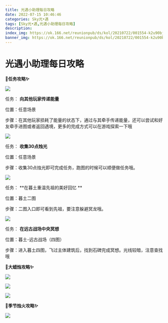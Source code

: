 ```yaml
---
title: 光遇小助理每日攻略
date: 2022-07-15 10:46:46
categories: Sky光•遇
tags: [Sky光•遇,光遇小助理每日攻略]
description: 
index_img: https://ok.166.net/reunionpub/ds/kol/20210722/001554-k2u90bj7ay.png?imageView&thumbnail=600x0&type=jpg
banner_img: https://ok.166.net/reunionpub/ds/kol/20210722/001554-k2u90bj7ay.png?imageView&thumbnail=600x0&type=jpg
---
```

# 光遇小助理每日攻略
**🎉任务攻略✨**

![](https://ok.166.net/reunionpub/ds/kol/20220715/004614-2765vq43ms.png)

任务： **向其他玩家传递能量**

位置：任意场景

步骤：在其他玩家损耗了能量的状态下，通过与其牵手传递能量，还可以尝试和好友牵手进图或者返回遇境，更多的完成方式可以在游戏探索一下哦

![](https://ok.166.net/reunionpub/ds/kol/20220715/004707-dl3omyigps.png)

任务： **收集30点烛光**

位置：任意场景

步骤：收集30点烛光即可完成任务，跑图的时候可以顺便做任务哦。

  

![](https://ok.166.net/reunionpub/ds/kol/20220715/005602-dknfoutsrs.png)

任务： **在暮土重温先祖的美好回忆  **

位置：暮土二图

步骤：二图入口即可看到先祖，要注意躲避冥龙哦。

![](https://ok.166.net/reunionpub/ds/kol/20220715/004740-ufliqhnvts.png)

任务： **在远古战场中央冥想**

位置：暮土-远古战场（四图）

步骤：进入暮土四图，飞过主体建筑后，找到石碑完成冥想。光线较暗，注意查找哦

 **🎉大蜡烛攻略✨**

![](https://ok.166.net/reunionpub/ds/kol/20220715/004920-8lbj2s1i3o.png)

![](https://ok.166.net/reunionpub/ds/kol/20220715/004950-gmvjpwq9s6.png)

![](https://ok.166.net/reunionpub/ds/kol/20220715/005113-61ae8w3lzu.png)

  

 **🎉季节烛火攻略✨**

![](https://ok.166.net/reunionpub/ds/kol/20220715/005339-5zws6u140d.png)

  

